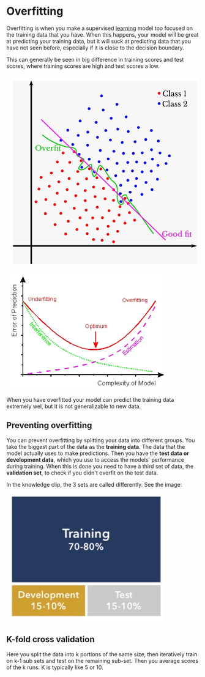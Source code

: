 # Overfitting 

Overfitting is when you make a supervised [learning](../Other/Learning.md) model too focused on the training data that you have. When this happens, your model will be great at predicting your training data, but it will suck at predicting data that you have not seen before, especially if it is close to the decision boundary. 

This can generally be seen in big difference in training scores and test scores, where training scores are high and test scores a low. 

![Pasted image 20220216115427](../images/Pasted%20image%2020220216115427.png)

![Pasted image 20220216115205](../images/Pasted%20image%2020220216115205.png)

When you have overfitted your model can predict the training data extremely wel, but it is not generalizable to new data. 

## Preventing overfitting

You can prevent overfitting by splitting your data into different groups. You take the biggest part of the data as the **training data**. The data that the model actually uses to make predictions. Then you have the **test data or development data**, which you use to access the models' performance during training. When this is done you need to have a third set of data, the **validation set**, to check if you didn't overfit on the test data. 

In the knowledge clip, the 3 sets are called differently. See the image:

![Prevent Overfitting by splitting data in a training set, development set and test set](../images/Pasted%20image%2020220216120004.png)

## K-fold cross validation
Here you split the data into k portions of the same size, then iteratively train on k-1 sub sets and test on the remaining sub-set. Then you average scores of the k runs. K is typically like 5 or 10. 




